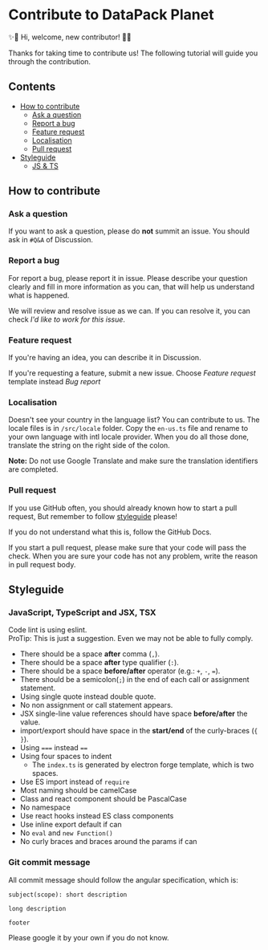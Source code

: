 # Contribute to DataPack Planet
✨🎉 Hi, welcome, new contributor!  🎉✨

Thanks for taking time to contribute us! The following tutorial will guide you through the contribution.

## Contents
- [How to contribute](#how-to-contribute)
  - [Ask a question](#ask-a-question)
  - [Report a bug](#report-a-bug)
  - [Feature request](#feature-request)
  - [Localisation](#localisation)
  - [Pull request](#pull-request)
- [Styleguide](#styleguide)
  - [JS & TS](#javascript-typescript-and-jsx-tsx)

## How to contribute
### Ask a question
If you want to ask a question, please do **not** summit an issue. 
You should ask in `#Q&A` of Discussion.

### Report a bug
For report a bug, please report it in issue.
Please describe your question clearly and fill in more information as you can, that will help us understand what is happened.

We will review and resolve issue as we can. If you can resolve it, you can check *I'd like to work for this issue*.

### Feature request
If you're having an idea, you can describe it in Discussion.

If you're requesting a feature, submit a new issue. Choose *Feature request* template instead *Bug report*

### Localisation
Doesn't see your country in the language list? You can contribute to us.
The locale files is in `/src/locale` folder. Copy the `en-us.ts` file 
and rename to your own language with intl locale provider.
When you do all those done, translate the string on the right side of the colon.

**Note:** Do not use Google Translate and make sure the translation identifiers are completed.

### Pull request
If you use GitHub often, you should already known how to start a pull request, But remember to follow [styleguide](#styleguide) please!

If you do not understand what this is, follow the GitHub Docs.

If you start a pull request, please make sure that your code will pass the check.
When you are sure your code has not any problem, write the reason in pull request body.

## Styleguide
### JavaScript, TypeScript and JSX, TSX
Code lint is using eslint.\
ProTip: This is just a suggestion. Even we may not be able to fully comply. 

- There should be a space **after** comma (`,`).
- There should be a space **after** type qualifier (`:`).
- There should be a space **before/after** operator (e.g.: `+`, `-`, `=`).
- There should be a semicolon(`;`) in the end of each call or assignment statement.
- Using single quote instead double quote.
- No non assignment or call statement appears.
- JSX single-line value references should have space **before/after** the value.
- import/export should have space in the **start/end** of the curly-braces (`{ }`).
- Using `===` instead `==`
- Using four spaces to indent
  - The `index.ts` is generated by electron forge template, which is two spaces.
- Use ES import instead of `require`
- Most naming should be camelCase
- Class and react component should be PascalCase
- No namespace
- Use react hooks instead ES class components
- Use inline export default if can
- No `eval` and `new Function()`
- No curly braces and braces around the params if can

### Git commit message
All commit message should follow the angular specification, which is:
```text
subject(scope): short description

long description

footer
```
Please google it by your own if you do not know.
